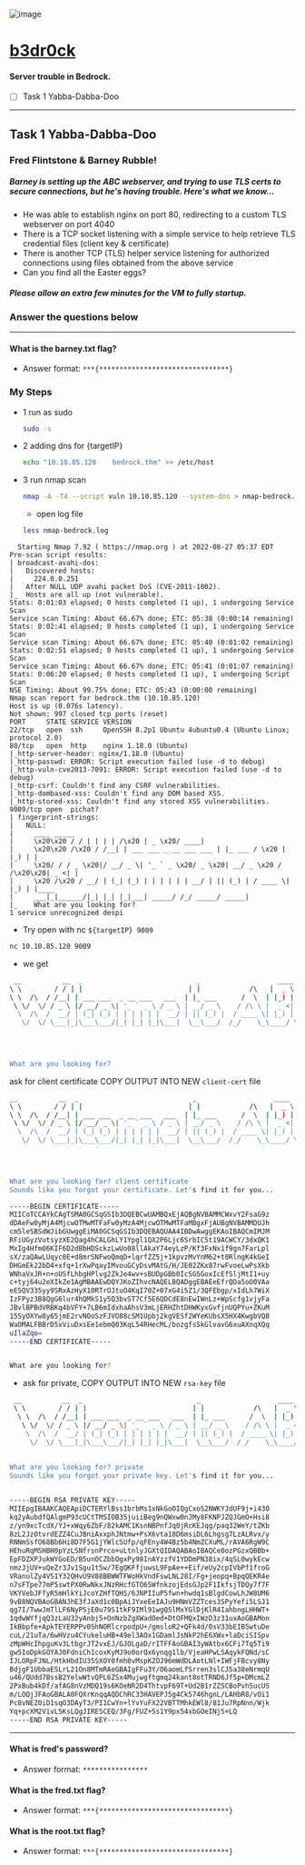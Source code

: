 ![image](https://user-images.githubusercontent.com/51442719/187024308-0a3c7205-646e-485c-9cb3-ab48f1366894.png)

# [b3dr0ck](https://tryhackme.com/room/b3dr0ck)
#### Server trouble in Bedrock.

- [ ] Task 1  Yabba-Dabba-Doo


---


## Task 1  Yabba-Dabba-Doo

### Fred Flintstone   &   Barney Rubble!

##### Barney is setting up the ABC webserver, and trying to use TLS certs to secure connections, but he's having trouble. Here's what we know...

- He was able to establish nginx on port 80,  redirecting to a custom TLS webserver on port 4040
- There is a TCP socket listening with a simple service to help retrieve TLS credential files (client key & certificate)
- There is another TCP (TLS) helper service listening for authorized connections using files obtained from the above service
- Can you find all the Easter eggs?

##### Please allow an extra few minutes for the VM to fully startup﻿.

### Answer the questions below

---

#### What is the barney.txt flag?
- Answer format: `***{********************************}`

### My Steps
- 1 run as sudo 
  ```sh 
  sudo -s 
  ```
- 2 adding dns for {targetIP}
  ```sh
  echo "10.10.85.120    bedrock.thm" >> /etc/host
  ```
- 3 run nmap scan 
  ```sh
  nmap -A -T4 --script vuln 10.10.85.120 --system-dns > nmap-bedrock.log
  ```
  - open log file
  ```sh
  less nmap-bedrock.log
  ```
  
```shell
  Starting Nmap 7.92 ( https://nmap.org ) at 2022-08-27 05:37 EDT
Pre-scan script results:
| broadcast-avahi-dos: 
|   Discovered hosts:
|     224.0.0.251
|   After NULL UDP avahi packet DoS (CVE-2011-1002).
|_  Hosts are all up (not vulnerable).
Stats: 0:01:03 elapsed; 0 hosts completed (1 up), 1 undergoing Service Scan
Service scan Timing: About 66.67% done; ETC: 05:38 (0:00:14 remaining)
Stats: 0:02:41 elapsed; 0 hosts completed (1 up), 1 undergoing Service Scan
Service scan Timing: About 66.67% done; ETC: 05:40 (0:01:02 remaining)
Stats: 0:02:51 elapsed; 0 hosts completed (1 up), 1 undergoing Service Scan
Service scan Timing: About 66.67% done; ETC: 05:41 (0:01:07 remaining)
Stats: 0:06:20 elapsed; 0 hosts completed (1 up), 1 undergoing Script Scan
NSE Timing: About 99.75% done; ETC: 05:43 (0:00:00 remaining)
Nmap scan report for bedrock.thm (10.10.85.120)
Host is up (0.076s latency).
Not shown: 997 closed tcp ports (reset)
PORT     STATE SERVICE VERSION
22/tcp   open  ssh     OpenSSH 8.2p1 Ubuntu 4ubuntu0.4 (Ubuntu Linux; protocol 2.0)
80/tcp   open  http    nginx 1.18.0 (Ubuntu)
|_http-server-header: nginx/1.18.0 (Ubuntu)
|_http-passwd: ERROR: Script execution failed (use -d to debug)
|_http-vuln-cve2013-7091: ERROR: Script execution failed (use -d to debug)
|_http-csrf: Couldn't find any CSRF vulnerabilities.
|_http-dombased-xss: Couldn't find any DOM based XSS.
|_http-stored-xss: Couldn't find any stored XSS vulnerabilities.
9009/tcp open  pichat?
| fingerprint-strings: 
|   NULL: 
|     ____ _____ 
|     \x20\x20 / / | | | | /\x20 | _ \x20/ ____|
|     \x20\x20 /\x20 / /__| | ___ ___ _ __ ___ ___ | |_ ___ / \x20 | |_) | | 
|     \x20/ / / _ \x20|/ __/ _ \| '_ ` _ \x20/ _ \x20| __/ _ \x20 / /\x20\x20| _ <| | 
|     \x20 /\x20 / __/ | (_| (_) | | | | | | __/ | || (_) | / ____ \| |_) | |____ 
|     ___|_|______/|_| |_| |_|___| _____/ /_/ _____/ _____|
|_    What are you looking for?
1 service unrecognized despi
```

- Try open with nc `${targetIP} 9009`
```sh
nc 10.10.85.120 9009
```
  - we get
  ```sh
   __          __  _                            _                   ____   _____ 
 \ \        / / | |                          | |            /\   |  _ \ / ____|
  \ \  /\  / /__| | ___ ___  _ __ ___   ___  | |_ ___      /  \  | |_) | |     
   \ \/  \/ / _ \ |/ __/ _ \| '_ ` _ \ / _ \ | __/ _ \    / /\ \ |  _ <| |     
    \  /\  /  __/ | (_| (_) | | | | | |  __/ | || (_) |  / ____ \| |_) | |____ 
     \/  \/ \___|_|\___\___/|_| |_| |_|\___|  \__\___/  /_/    \_\____/ \_____|
                                                                               
                                                                               


What are you looking for? 
  ```
  ask for client certificate COPY OUTPUT INTO NEW `client-cert` file
  ```sh
 __          __  _                            _                   ____   _____ 
 \ \        / / | |                          | |            /\   |  _ \ / ____|
  \ \  /\  / /__| | ___ ___  _ __ ___   ___  | |_ ___      /  \  | |_) | |     
   \ \/  \/ / _ \ |/ __/ _ \| '_ ` _ \ / _ \ | __/ _ \    / /\ \ |  _ <| |     
    \  /\  /  __/ | (_| (_) | | | | | |  __/ | || (_) |  / ____ \| |_) | |____ 
     \/  \/ \___|_|\___\___/|_| |_| |_|\___|  \__\___/  /_/    \_\____/ \_____|
                                                                               
                                                                               


What are you looking for? client certificate
Sounds like you forgot your certificate. Let's find it for you...

-----BEGIN CERTIFICATE-----
MIICoTCCAYkCAgTSMA0GCSqGSIb3DQEBCwUAMBQxEjAQBgNVBAMMCWxvY2FsaG9z
dDAeFw0yMjA4MjcwOTMwMTFaFw0yMzA4MjcwOTMwMTFaMBgxFjAUBgNVBAMMDUJh
cm5leSBSdWJibGUwggEiMA0GCSqGSIb3DQEBAQUAA4IBDwAwggEKAoIBAQCmIMJM
RFiUGyzVutsyzXE2Qag4hCALGhLY1Ypgl1QX2P6Ljc6SrbIC5t19ACWCY/3dxQK1
MxIg4HfmO6KIF6D2dBbHDSckzLwUo08llAkaY74eyLzP/Kf3FxNx1f9gn7FarLpl
sX/zaQAwLUqyc0E+d8mrSNFwoQmqD+lqrfZZ5j+1kpvzMvYnM62+t0RlngK4kGeI
DHGmEk22bD4+xfq+1rXwPqayIMvouGCyDsvMAtG/H/JE02ZKx87rwFvoeLwPsXkb
WNhaVxJR+n+oUSfLhbgHPlvg2ZkJe4wv+sBUDpGBb0IcSG5GoxIcEfSljMtI1+uy
c+tyj64u2eXIkZe1AgMBAAEwDQYJKoZIhvcNAQELBQADggEBAEeEfrQDa5oO0VAa
eE5QV335yy9SRxAzHyX10RTrOJtuO4KqI70Z+07xG4i5Z1/3QFEbgp/xIdLh7WiX
IzFPyz3B8QgG6lur4hQMkS1y5Q3bvST7Cf5E6QDCdE8nEwIWnLz+WpScfg1vjyFa
JBvlBPBdVRBKq4bVFY+7LB6mIdxhaAhsV3mLjERHZhtDHWKyxGvfjnUQPYu+ZKuM
15SyOXYw8y65jmE2rvNOoSzFJVO88cSM1Upbj2kgVESf2WYeKUbsX5HX4KwgbVQ8
WaOMALFBBrD5xViuDxsEe1ebmQ03KqL54RHecML/bozgfsSkGlvavG6xuAXnqXQq
uIlaZqo=
-----END CERTIFICATE-----


What are you looking for? 
  ```

- ask for private, COPY OUTPUT INTO NEW `rsa-key` file
```sh
 __          __  _                            _                   ____   _____ 
 \ \        / / | |                          | |            /\   |  _ \ / ____|
  \ \  /\  / /__| | ___ ___  _ __ ___   ___  | |_ ___      /  \  | |_) | |     
   \ \/  \/ / _ \ |/ __/ _ \| '_ ` _ \ / _ \ | __/ _ \    / /\ \ |  _ <| |     
    \  /\  /  __/ | (_| (_) | | | | | |  __/ | || (_) |  / ____ \| |_) | |____ 
     \/  \/ \___|_|\___\___/|_| |_| |_|\___|  \__\___/  /_/    \_\____/ \_____|
                                                                               
                                                                          
What are you looking for? private
Sounds like you forgot your private key. Let's find it for you...


-----BEGIN RSA PRIVATE KEY-----
MIIEpgIBAAKCAQEApiDCTERYlBss1brbMs1xNkGoOIQgCxoS2NWKYJdUF9j+i43O
kq2yAubdfQAlgmP93cUCtTMSIOB35juiiBeg9nQWxw0nJMy8FKNPJZQJGmO+Hsi8
z/yn9xcTcdX/YJ+xWqy6ZbF/82kAMC1KsnNBPnfJq0jRcKEJqg/paq32WeY/tZKb
8zL2JzOtvrdEZZ4CuJBniAxxphJNtmw+PsX6vta18D6msiDL6Lhgsg7LzALRvx/y
RNNmSsfO68Bb6Hi8D7F5G1jYWlcSUfp/qFEny4W4Bz5b4NmZCXuML/rAVA6RgW9C
HEhuRqMSHBH0pYzLSNfrsnPrco+uLtnlyJGXtQIDAQABAoIBAQCe0ozPGzxQBBb+
EpFDZXPJukWYGoED/B5unOCZbbOgxPy98InAYzzfV1YDDmPN38ix/4qSL0wykEcw
nmzJjUV+uQeZr3Jv1Sgu1t5w/7EgQKFfjuwsL9FpAe++Eif/eUy2cpIVbPf1froG
VRanulZy4VS1Y32QHvU9V88BBWWTFWoHkVndFswLNL28I/Fg+jeopq+BpqQEKR4e
n7sFTpe77mP5swtPX0RwNkxJNzRHcfGTO65WfnkzojEdsGJp2F1IkfsjTDQy7f7F
VKYVebJFfyR5mHlkYiJcoYZHfTQHS/6JNPIIuP5fwn+hwdq1sBlgdCowLhJW8UM6
9vB8NQVBAoGBANJhE3fJaXd1c0BpAiJYxeEeIAJu9HNmVZZTces3SPyYefi5LSJ1
qg7I/TwwJmTlLF6NyPSjE0u79S1tkF9IMl91wgQ5lMxYGlDjKlR4IahbngLHHWT+
1qdwWYfjqQ3zLaU32yAnbj5+OnNzbZgXWadOed+DtOFMQxIWzD3z31uxAoGBAMon
IkBbpfe+ApkTEYERPPv05hNORlcrpodpU+/gmsloR2+QFk4d/0sV33bEIB5wtuDe
cuL/21uTa/6wHVzu4CYukeluHB+49el3AOx1GDamlJsNkP2hE6XWx+laDciSISpv
zMpWHcIhpguKv3LtbgrJT2vxEJ/GJOLgaD/rITFFAoGBAI3yWAtbx6CFi7Tq5Ti9
gw5IoDpkGOYAJ0FdniCh1coxKyMJ9o0orQx6ynqg1lb/VjeaHPwLSAqykFQNd/sC
IJLORpFJNL/HtkHbdIU35SXOY0fmh0vMspKZOJ96mWdDLAotLNl+IWFjFBcvy8Ny
BdjgF1UbbaESLrL21On8MTmRAoGBAIgFFu3Y/O6aomLfSrren3slCJ5a38eNrmqU
u46/QUdd7BssB2YelwWtvQPL6ZSx4Mujwgftgmq24kant8otTRND6Jf5p+DMcmLZ
2PxBub4kDf/afAG8nVzMDQ19s6KOeNR2D4ThtvpF69T+Ud2B1rZZSCBoPvhSucUS
m/LOQjJFAoGBALA0FQXrKnqqAQDChRC33HAVEPJ5g4Ck5746hgnL/LAHbR8/vOi1
Pc8vNEZ0iD1sqO3DAyT3/PI1CwYn+lYvYuFX22VBTTMhkEWl8/81Ju7RpNnn/Wjk
Yq+pcXM2VivL5KsLQgJIRESCEQ/3Fg/FUZ+5s1Y9px54xbGOeINjS+LQ
-----END RSA PRIVATE KEY-----
```


---

#### What is fred's password?
- Answer format: `****************`

#### What is the fred.txt flag?
- Answer format: `***{********************************}`

#### What is the root.txt flag?
- Answer format: `***{********************************}`
